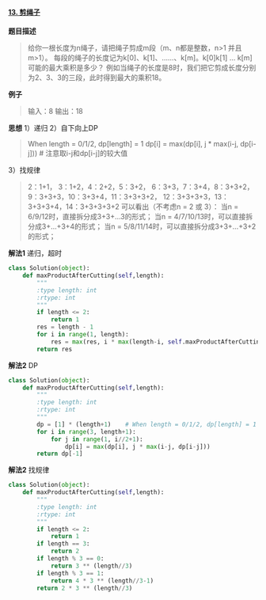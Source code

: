 #### [13. 剪绳子](https://www.acwing.com/problem/content/24/)
**题目描述**
> 给你一根长度为n绳子，请把绳子剪成m段（m、n都是整数，n>1 并且m>1）。
每段的绳子的长度记为k[0]、k[1]、……、k[m]。k[0]k[1] … k[m]可能的最大乘积是多少？
例如当绳子的长度是8时，我们把它剪成长度分别为2、3、3的三段，此时得到最大的乘积18。

**例子**
> 输入：8
输出：18

**思想**
1）递归
2）自下向上DP
> When length = 0/1/2, dp[length] = 1
dp[i] = max(dp[i], j * max(i-j, dp[i-j]))    # 注意取i-j和dp[i-j]的较大值

3）找规律
> 2：1+1，
3：1+2，4：2+2，5：3+2，
6：3+3，7：3+4，8：3+3+2，
9：3+3+3，10：3+3+4，11：3+3+3+2，
12：3+3+3+3，13：3+3+3+4，14：3+3+3+3+2
可以看出（不考虑n = 2 或 3）：
当n = 6/9/12时，直接拆分成3+3+…3的形式；
当n = 4/7/10/13时，可以直接拆分成3+…+3+4的形式；
当n = 5/8/11/14时，可以直接拆分成3+3+…+3+2的形式；


**解法1**
递归，超时
```python
class Solution(object):
    def maxProductAfterCutting(self,length):
        """
        :type length: int
        :rtype: int
        """
        if length <= 2:
            return 1
        res = length - 1
        for i in range(1, length):
            res = max(res, i * max(length-i, self.maxProductAfterCutting(length-i)))
        return res
```
**解法2**
DP
```python
class Solution(object):
    def maxProductAfterCutting(self,length):
        """
        :type length: int
        :rtype: int
        """
        dp = [1] * (length+1)    # When length = 0/1/2, dp[length] = 1
        for i in range(3, length+1):
            for j in range(1, i//2+1):
                dp[i] = max(dp[i], j * max(i-j, dp[i-j]))
        return dp[-1]
```
**解法2**
找规律
```python
class Solution(object):
    def maxProductAfterCutting(self,length):
        """
        :type length: int
        :rtype: int
        """
        if length <= 2:
            return 1
        if length == 3:
            return 2
        if length % 3 == 0:
            return 3 ** (length//3)
        if length % 3 == 1:
            return 4 * 3 ** (length//3-1)
        return 2 * 3 ** (length//3)
```